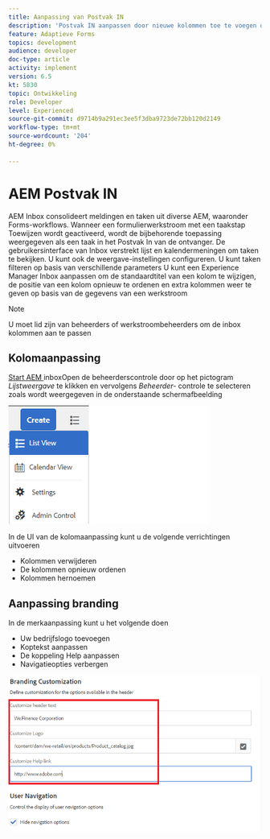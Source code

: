 ```yaml
---
title: Aanpassing van Postvak IN
description: 'Postvak IN aanpassen door nieuwe kolommen toe te voegen op basis van workflowgegevens '
feature: Adaptieve Forms
topics: development
audience: developer
doc-type: article
activity: implement
version: 6.5
kt: 5830
topic: Ontwikkeling
role: Developer
level: Experienced
source-git-commit: d9714b9a291ec3ee5f3dba9723de72bb120d2149
workflow-type: tm+mt
source-wordcount: '204'
ht-degree: 0%

---
```


# AEM Postvak IN

AEM Inbox consolideert meldingen en taken uit diverse AEM, waaronder Forms-workflows. Wanneer een formulierwerkstroom met een taakstap Toewijzen wordt geactiveerd, wordt de bijbehorende toepassing weergegeven als een taak in het Postvak In van de ontvanger.
De gebruikersinterface van Inbox verstrekt lijst en kalendermeningen om taken te bekijken. U kunt ook de weergave-instellingen configureren. U kunt taken filteren op basis van verschillende parameters
U kunt een Experience Manager Inbox aanpassen om de standaardtitel van een kolom te wijzigen, de positie van een kolom opnieuw te ordenen en extra kolommen weer te geven op basis van de gegevens van een werkstroom


>[!NOTE]
>
>U moet lid zijn van beheerders of werkstroombeheerders om de inbox kolommen aan te passen

## Kolomaanpassing

[Start AEM ](http://localhost:4502/aem/inbox)
inboxOpen de beheerderscontrole door op het pictogram  _Lijstweergave_ te klikken en vervolgens  _Beheerder-_ controle te selecteren zoals wordt weergegeven in de onderstaande schermafbeelding

![beheer](assets/open-customization.png)

In de UI van de kolomaanpassing kunt u de volgende verrichtingen uitvoeren

* Kolommen verwijderen
* De kolommen opnieuw ordenen
* Kolommen hernoemen

## Aanpassing branding

In de merkaanpassing kunt u het volgende doen

* Uw bedrijfslogo toevoegen
* Koptekst aanpassen
* De koppeling Help aanpassen
* Navigatieopties verbergen

![inbox-branding](assets/branding-customization.PNG)
